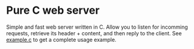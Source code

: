 # Pure C web server

Simple and fast web server written in C. Allow you to listen for incomming requests, retrieve its header + content, and then reply to the client. See [example.c](https://github.com/soywod/c-server/blob/master/example.c) to get a complete usage example.
